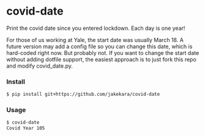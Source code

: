# covid-date

Print the covid date since you entered lockdown. Each day is one year!

For those of us working at Yale, the start date was usually March
18. A future version may add a config file so you can change this
date, which is hard-coded right now. But probably not. If you want to
change the start date without adding dotfile support, the easiest
approach is to just fork this repo and modify covid_date.py.

### Install

```bash
$ pip install git+https://github.com/jakekara/covid-date
```

### Usage

```bash
$ covid-date
Covid Year 105
```

